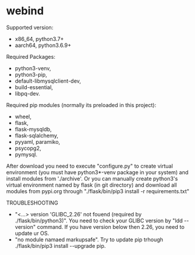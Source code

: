 # webind
Supported version:
- x86_64, python3.7+
- aarch64, python3.6.9+

Required Packages: 
- python3-venv, 
- python3-pip, 
- default-libmysqlclient-dev, 
- build-essential, 
- libpq-dev.

Required pip modules (normally its preloaded in this project): 
- wheel, 
- flask, 
- flask-mysqldb, 
- flask-sqlalchemy, 
- pyyaml, paramiko, 
- psycopg2, 
- pymysql.

After download you need to execute "configure.py" to create virtual environment (you must have python3*-venv package in your system) and install modules from './archive'. Or you can manually create python3's virtual environment named by flask (in git directory) and download all modules from pypi.org through "./flask/bin/pip3 install -r requirements.txt"

TROUBLESHOOTING
- "<...> version 'GLIBC_2.26' not fouend (required by ./flask/bin/python3)". You need to check your GLIBC version by "ldd --version" command. If you have version below then 2.26, you need to update ur OS.
- "no module namaed markupsafe". Try to update pip trhough ./flask/bin/pip3 install --upgrade pip.
